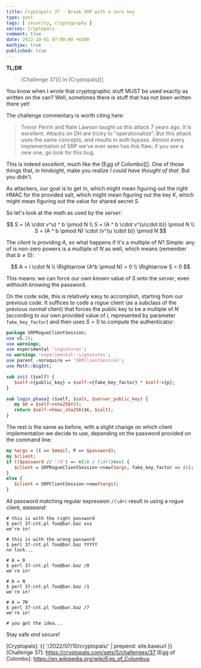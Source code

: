 ```yaml
---
title: Cryptopals 37 - Break SRP with a zero key
type: post
tags: [ security, cryptography ]
series: Cryptopals
comment: true
date: 2022-10-01 07:00:00 +0200
mathjax: true
published: true
---
```


**TL;DR**

> [Challenge 37][] in [Cryptopals][].

You know when I wrote that cryptographic stuff MUST be used exactly as
written on the can? Well, sometimes there is stuff that has not been
written there yet!

The challenge commentary is worth citing here:

> Trevor Perrin and Nate Lawson taught us this attack 7 years ago. It is
> excellent. Attacks on DH are tricky to "operationalize". But this
> attack uses the same concepts, and results in auth bypass. Almost
> every implementation of SRP we've ever seen has this flaw; if you see
> a new one, go look for this bug. 

This is indeed *excellent*, much like the [Egg of Colombo][]. One of
those things that, in hindsight, make you realize *I could have thought
of that*. But you didn't.

As attackers, our goal is to get in, which might mean figuring out the
right HMAC for the provided salt, which might mean figuring out the key
$K$, which might mean figuring out the value for shared secret $S$.

So let's look at the math as used by the *server*:

$$
S = (A \cdot v^u) ^ b \pmod N \\
S = (A ^ b \cdot v^{u\cdot b}) \pmod N \\
S = (A ^ b \pmod N) \cdot (v^{u \cdot b}) \pmod N
$$

The *client* is providing $A$, so what happens if it's a multiple of
$N$? Simple: any of is non-zero powers is a multiple of $N$ as well,
which means (remember that $b \ne 0$):

$$
A = i \cdot N \\
\Rightarrow (A^b \pmod N) = 0 \\
\Rightarrow S = 0
$$

This means: we can force our own known value of $S$ onto the *server*,
even withouth knowing the password.

On the code side, this is relatively easy to accomplish, starting from
our previous code. It suffices to code a *rogue* client (as a subclass
of the previous *normal* client) that forces the public key to be a
multiple of $N$ (according to our own provided value of $i$, represented
by parameter `fake_key_factor`) and then uses $S = 0$ to compute the
authenticator:

```perl
package SRPRogueClientSession;
use v5.24;
use warnings;
use experimental 'signatures';
no warnings 'experimental::signatures';
use parent -norequire => 'SRPClientSession';
use Math::BigInt;

sub init ($self) {
   $self->{public_key} = $self->{fake_key_factor} * $self->{p};
}

sub login_phase2 ($self, $salt, $server_public_key) {
   my $K = $self->sha256(0);
   return $self->hmac_sha256($K, $salt);
}
```

The rest is the same as before, with a slight change on which client
implementation we decide to use, depending on the password provided on
the command line:

```perl
my %args = (I => $email, P => $password);
my $client;
if (($password // '/0') =~ m{\A / (\d+)}mxs) {
   $client = SRPRogueClientSession->new(%args, fake_key_factor => $1);
}
else {
   $client = SRPClientSession->new(%args);
}
```

All password matching regular expression `/(\d+)` result in using a
rogue client, *aaaaand*:

```
# this is with the right password
$ perl 37-cnt.pl foo@bar.baz xxx
we're in!

# this is with the wrong password
$ perl 37-cnt.pl foo@bar.baz YYYYY
no luck...

# A = 0
$ perl 37-cnt.pl foo@bar.baz /0
we're in!

# A = N
$ perl 37-cnt.pl foo@bar.baz /1
we're in!

# A = 7N
$ perl 37-cnt.pl foo@bar.baz /7
we're in!

# you get the idea...
```

Stay safe *and secure*!

[Perl]: https://www.perl.org/
[Cryptopals]: {{ '/2022/07/10/cryptopals/' | prepend: site.baseurl }}
[Challenge 37]: https://cryptopals.com/sets/5/challenges/37
[Egg of Colombo]: https://en.wikipedia.org/wiki/Egg_of_Columbus
